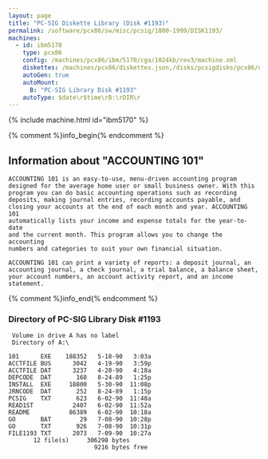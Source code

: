 ```yaml
---
layout: page
title: "PC-SIG Diskette Library (Disk #1193)"
permalink: /software/pcx86/sw/misc/pcsig/1000-1999/DISK1193/
machines:
  - id: ibm5170
    type: pcx86
    config: /machines/pcx86/ibm/5170/cga/1024kb/rev3/machine.xml
    diskettes: /machines/pcx86/diskettes.json,/disks/pcsigdisks/pcx86/diskettes.json
    autoGen: true
    autoMount:
      B: "PC-SIG Library Disk #1193"
    autoType: $date\r$time\rB:\rDIR\r
---
```


{% include machine.html id="ibm5170" %}

{% comment %}info_begin{% endcomment %}

## Information about "ACCOUNTING 101"

    ACCOUNTING 101 is an easy-to-use, menu-driven accounting program
    designed for the average home user or small business owner. With this
    program you can do basic accounting operations such as recording
    deposits, making journal entries, recording accounts payable, and
    closing your accounts at the end of each month and year. ACCOUNTING 101
    automatically lists your income and expense totals for the year-to-date
    and the current month. This program allows you to change the accounting
    numbers and categories to suit your own financial situation.
    
    ACCOUNTING 101 can print a variety of reports: a deposit journal, an
    accounting journal, a check journal, a trial balance, a balance sheet,
    your account numbers, an account activity report, and an income
    statement.
{% comment %}info_end{% endcomment %}


### Directory of PC-SIG Library Disk #1193

     Volume in drive A has no label
     Directory of A:\

    101      EXE    188352   5-18-90   3:03a
    ACCTFILE BUS      3042   4-19-90   3:59p
    ACCTFILE DAT      3237   4-20-90   4:18a
    DEPCODE  DAT       168   8-24-89   1:25p
    INSTALL  EXE     18800   5-30-90  11:08p
    JRNCODE  DAT       252   8-24-89   1:15p
    PCSIG    TXT       623   6-02-90  11:48a
    READ1ST           2407   6-02-90  11:52a
    README           86389   6-02-90  10:18a
    GO       BAT        29   7-08-90  10:28p
    GO       TXT       926   7-08-90  10:31p
    FILE1193 TXT      2073   7-09-90  10:27a
           12 file(s)     306298 bytes
                            9216 bytes free
